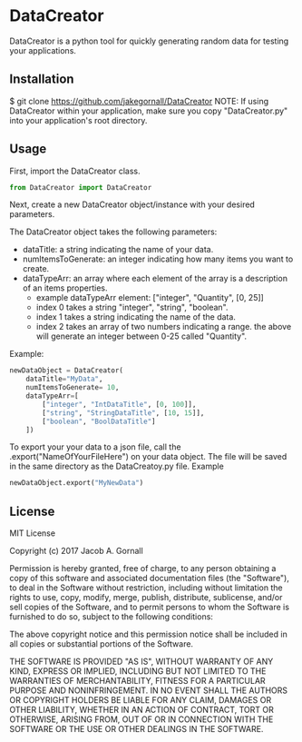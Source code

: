 # DataCreator
DataCreator is a python tool for quickly generating random data for testing your applications.


## Installation
$ git clone https://github.com/jakegornall/DataCreator
NOTE:  If using DataCreator within your application, make sure you copy "DataCreator.py" into your application's root directory.

## Usage
First, import the DataCreator class.
```Python
from DataCreator import DataCreator
```
Next, create a new DataCreator object/instance with your desired parameters.

The DataCreator object takes the following parameters:
* dataTitle: a string indicating the name of your data.
* numItemsToGenerate: an integer indicating how many items you want to create.
* dataTypeArr: an array where each element of the array is a description of an items properties.
	* example dataTypeArr element:  ["integer", "Quantity", [0, 25]]
	* index 0 takes a string "integer", "string", "boolean".
	* index 1 takes a string indicating the name of the data.
	* index 2 takes an array of two numbers indicating a range. the above will generate an integer between 0-25 called "Quantity".

Example:
```Python
newDataObject = DataCreator(
	dataTitle="MyData",
	numItemsToGenerate= 10,
	dataTypeArr=[
		["integer", "IntDataTitle", [0, 100]],
		["string", "StringDataTitle", [10, 15]],
		["boolean", "BoolDataTitle"]
	])
```
To export your your data to a json file, call the .export("NameOfYourFileHere") on your data object. The file will be saved in the same directory as the DataCreatoy.py file.
Example
```Python
newDataObject.export("MyNewData")
```

## License
MIT License


Copyright (c) 2017 Jacob A. Gornall


Permission is hereby granted, free of charge, to any person obtaining a copy
of this software and associated documentation files (the "Software"), to deal
in the Software without restriction, including without limitation the rights
to use, copy, modify, merge, publish, distribute, sublicense, and/or sell
copies of the Software, and to permit persons to whom the Software is
furnished to do so, subject to the following conditions:


The above copyright notice and this permission notice shall be included in all
copies or substantial portions of the Software.


THE SOFTWARE IS PROVIDED "AS IS", WITHOUT WARRANTY OF ANY KIND, EXPRESS OR
IMPLIED, INCLUDING BUT NOT LIMITED TO THE WARRANTIES OF MERCHANTABILITY,
FITNESS FOR A PARTICULAR PURPOSE AND NONINFRINGEMENT. IN NO EVENT SHALL THE
AUTHORS OR COPYRIGHT HOLDERS BE LIABLE FOR ANY CLAIM, DAMAGES OR OTHER
LIABILITY, WHETHER IN AN ACTION OF CONTRACT, TORT OR OTHERWISE, ARISING FROM,
OUT OF OR IN CONNECTION WITH THE SOFTWARE OR THE USE OR OTHER DEALINGS IN THE
SOFTWARE.
